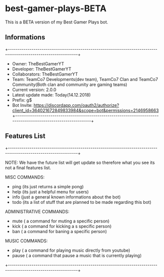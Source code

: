 # best-gamer-plays-BETA
This is a BETA version of my Best Gamer Plays bot.

## Informations
+-----------------------------------------------------------------------------------------------------------------+
- Owner: TheBestGamerYT
- Developer: TheBestGamerYT
- Collaborators: TheBestGamerYT
- Team: TeamCo7 Developments(dev team), TeamCo7 Clan and TeamCo7 Community(Both clan and community are gaming teams)
- Current version: 2.0.0
- Latest update made: Today(14.12.2018)
- Prefix: g$
- Bot Invite: https://discordapp.com/oauth2/authorize?client_id=364021672849833984&scope=bot&permissions=2146958663
+-----------------------------------------------------------------------------------------------------------------+
## Features List
+-----------------------------------------------------------------------------------------------------------------+

NOTE: 
We have the future list will get update so therefore what you see its not a final features list.

MISC COMMANDS:
- ping (its just returns a simple pong)
- help (its just a helpful menu for users)
- info (just a general known informations about the bot)
- todo (its a list of stuff that are planned to be made regarding this bot)

ADMINISTRATIVE COMMANDS:
- mute ( a command for muting a specific person)
- kick ( a command for kicking a s specific person)
- ban ( a command for baning a specific person)

MUSIC COMMANDS:
- play ( a command for playing music directly from youtube)
- pause ( a command that pause a music that is currently playing)

+-----------------------------------------------------------------------------------------------------------------+
